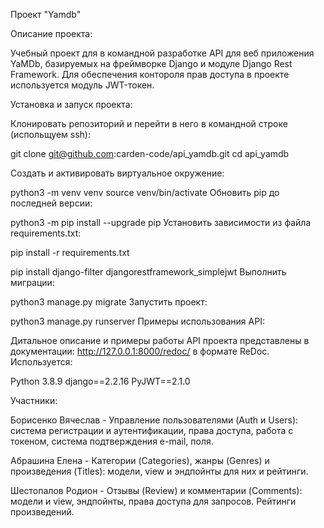 Проект "Yamdb"

Описание проекта:

Учебный проект для в командной разработке API для веб приложения YaMDb, базируемых на фреймворке Django и модуле Django Rest Framework. Для обеспечения контороля прав доступа в проекте используется модуль JWT-токен.

Установка и запуск проекта:

Клонировать репозиторий и перейти в него в командной строке (испольщуем ssh):

git clone git@github.com:carden-code/api_yamdb.git
cd api_yamdb


Cоздать и активировать виртуальное окружение:

python3 -m venv venv
source venv/bin/activate
Обновить pip до последней версии:

python3 -m pip install --upgrade pip
Установить зависимости из файла requirements.txt:

pip install -r requirements.txt

pip install django-filter djangorestframework_simplejwt 
Выполнить миграции:

python3 manage.py migrate
Запустить проект:

python3 manage.py runserver
Примеры использования API:

Дитальное описание и примеры работы API проекта представлены в 
документации: http://127.0.0.1:8000/redoc/ в формате ReDoc.
Используется:

Python 3.8.9  django==2.2.16 PyJWT==2.1.0

Участники:

Борисенко Вячеслав - Управление пользователями (Auth и Users): система регистрации и аутентификации, права доступа, работа с токеном, система подтверждения e-mail, поля.

Абрашина Елена - Категории (Categories), жанры (Genres) и произведения (Titles): модели, view и эндпойнты для них и рейтинги.

Шестопалов Родион - Отзывы (Review) и комментарии (Comments): модели и view, эндпойнты, права доступа для запросов. Рейтинги произведений.
